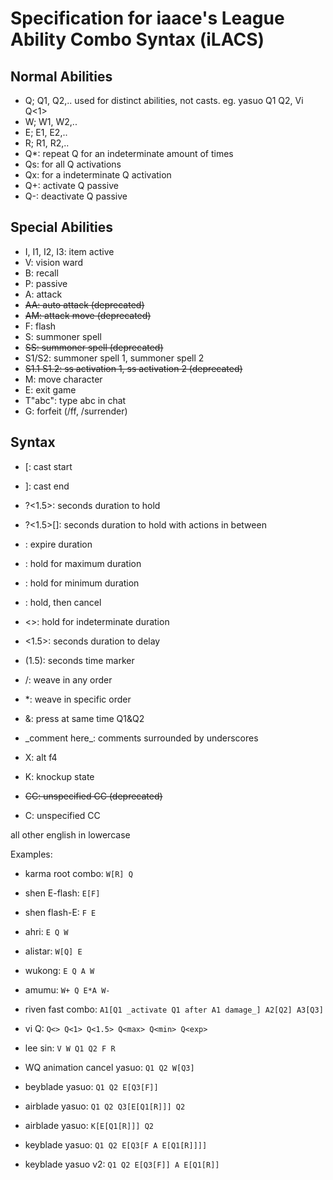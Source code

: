 # Specification for iaace's League Ability Combo Syntax (iLACS)

## Normal Abilities
- Q; Q1, Q2,.. used for distinct abilities, not casts. eg. yasuo Q1 Q2, Vi Q<1>
- W; W1, W2,..
- E; E1, E2,..
- R; R1, R2,..
- Q*: repeat Q for an indeterminate amount of times
- Qs: for all Q activations
- Qx: for a indeterminate Q activation
- Q+: activate Q passive
- Q-: deactivate Q passive

## Special Abilities
- I, I1, I2, I3: item active
- V: vision ward
- B: recall
- P: passive
- A: attack
- ~~AA: auto attack (deprecated)~~
- ~~AM: attack move (deprecated)~~
- F: flash
- S: summoner spell
- ~~SS: summoner spell (deprecated)~~
- S1/S2: summoner spell 1, summoner spell 2
- ~~S1.1 S1.2: ss activation 1, ss activation 2 (deprecated)~~
- M: move character
- E: exit game
- T"abc": type abc in chat
- G: forfeit (/ff, /surrender)


## Syntax
- [: cast start
- ]: cast end
- ?<1.5>: seconds duration to hold
- ?<1.5>[]: seconds duration to hold with actions in between
- <exp>: expire duration
- <max>: hold for maximum duration
- <min>: hold for minimum duration
- <cxl>: hold, then cancel
- <>: hold for indeterminate duration
- <1.5>: seconds duration to delay
- (1.5): seconds time marker
- /: weave in any order
- *: weave in specific order
- &: press at same time Q1&Q2
- \_comment here\_: comments surrounded by underscores
- X: alt f4

- K: knockup state
- ~~CC: unspecified CC (deprecated)~~
- C: unspecified CC

all other english in lowercase

Examples:

- karma root combo: `W[R] Q`
- shen E-flash: `E[F]`
- shen flash-E: `F E`
- ahri: `E Q W`
- alistar: `W[Q] E`
- wukong: `E Q A W`
- amumu: `W+ Q E*A W-`
- riven fast combo: `A1[Q1 _activate Q1 after A1 damage_] A2[Q2] A3[Q3]`
- vi Q: `Q<> Q<1> Q<1.5> Q<max> Q<min> Q<exp>`
- lee sin: `V W Q1 Q2 F R`


- WQ animation cancel yasuo: `Q1 Q2 W[Q3]`
- beyblade yasuo: `Q1 Q2 E[Q3[F]]`
- airblade yasuo: `Q1 Q2 Q3[E[Q1[R]]] Q2`
- airblade yasuo: `K[E[Q1[R]]] Q2`
- keyblade yasuo: `Q1 Q2 E[Q3[F A E[Q1[R]]]]`
- keyblade yasuo v2: `Q1 Q2 E[Q3[F]] A E[Q1[R]]`